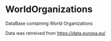 # WorldOrganizations
DataBase containing World Organizations

Data was retreived from https://data.europa.eu/

